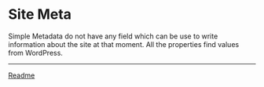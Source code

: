 # Site Meta

Simple Metadata do not have any field which can be use to write information about the site at that moment. All the properties find values from WordPress.

---

[Readme](//Readme.md)
